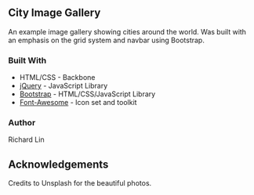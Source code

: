 ## City Image Gallery

An example image gallery showing cities around the world. Was built with an emphasis on the grid system and navbar using Bootstrap.

### Built With

* HTML/CSS - Backbone
* [jQuery](https://jquery.com/) - JavaScript Library
* [Bootstrap](https://getbootstrap.com/) - HTML/CSS/JavaScript Library
* [Font-Awesome](https://fontawesome.com/) - Icon set and toolkit


### Author

Richard Lin

## Acknowledgements

Credits to Unsplash for the beautiful photos.
